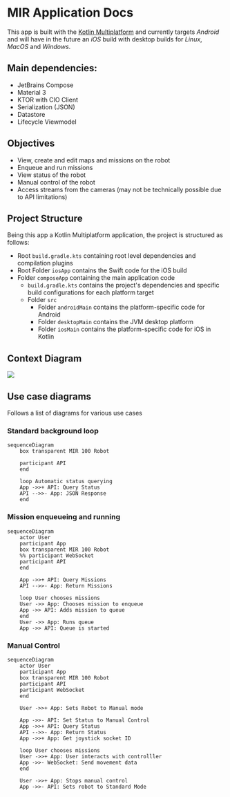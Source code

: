 # MIR Application Docs
This app is built with the [Kotlin Multiplatform](https://kotlinlang.org/docs/multiplatform.html) and currently 
targets *Android* and will have in the future an *iOS* build with desktop builds for *Linux*, *MacOS* and *Windows*.

## Main dependencies:
- JetBrains Compose
- Material 3
- KTOR with CIO Client
- Serialization (JSON)
- Datastore
- Lifecycle Viewmodel

## Objectives
- View, create and edit maps and missions on the robot
- Enqueue and run missions
- View status of the robot
- Manual control of the robot
- Access streams from the cameras (may not be technically possible due to API limitations)

## Project Structure
Being this app a Kotlin Multiplatform application, the project is structured as follows:
- Root `build.gradle.kts` containing root level dependencies and compilation plugins
- Root Folder `iosApp` contains the Swift code for the iOS build
- Folder `composeApp` containing the main application code
  - `build.gradle.kts` contains the project's dependencies and specific build configurations for each platform target
  - Folder `src`
    - Folder `androidMain` contains the platform-specific code for Android
    - Folder `desktopMain` contains the JVM desktop platform
    - Folder `iosMain` contains the platform-specific code for iOS in Kotlin

## Context Diagram
[![](https://mermaid.ink/img/pako:eNqdV21v4jgQ_iuWxUpUoigBWijSfeBtq-oOqVe60u0KaeUkDvg22Mh2tuUq_vuNnTgkEOh24UPw5Hn8zHjGY_OGQxFRPMST3kRwTV_1kiP4kDB8ZjqhQzR_eEKj7TZhIdFM8OL1lKpQnrxGkx6aMrKSZLPMsdrMc4J7lOJfGmoHeqRSCd5MFZUttMRf4LnE5tc95VSyEBkLEjHSa2rmWeIrR13slKab72OR8ojIXTPwDK_sMr5Cbxn2gG-SA-AEbwx_Cp0wjuZpotk2IToWclMom3n2zoGDsm-IJlLf89CTCITO5lJWstaP77NX3ZQGaoAlTlnHPHIt9kSTfJmOIoAVUgUpw1UQhcgD5FnGJMzh5vvpU-7UzLzbSqbo8YKOCf_hTF4eSkErpTBMlRYbKkeOxPgKTXIjGmXBjZCDuZwGgGyhF6bXaGsnIom1mVIDVa3a1tlLiuNaxfE5nl15x53UcieZtxGUer5Ul_SntXNML0ecTflu3EfKeQ1nj9GoyCqnGjkPFnnRWfUkES-qcEEhLdBPRl8Q46ausy1JApFq4xqTVReg1HiENuQHRVuy29BzXtUWj39cPHntHHFdTNPA5iUbzOx-IuAk9BNaG9lCC0kVIkni1jUEg_XfQE_jK9agVYpPS8IVCQ0MRlSHtfHV9JrOcXSduq1xmrJyqWQmszWu3uONa3hjV2BZl_n1DYU4tHsETY6266T35-M_ZMjum9n1hrAEqVJansEDZisSZOcslEKJWKPZa7gmfEURLVNq5V055ELTmsinaEo0CYiiv7sE9Vk-pLd7nN5uphRUa_lM0v5OaUpz_z_X-P8ZWcR559uXSsJyS6m4r1G4f0_hoy3XlkXFUh3v3fmWPe2b7CwqnQvltlU5tUrwA6bUCk7BdVBbkwvKI5WXmcpbxfz58RwbOJWDq0KHblm6b1jml21ENJ0l1HTDhd4ltBxgI4a71EQkQv6xxJJGRr8RrJxlJekuMwkZwdlTBl6diICTJwKHkBvmzuZmCJIs1w2zqU-MIo4V1f-A6eaiTs3Sf1jlK5iufe9DOpPf1el5R_Fd3_yKcjXnFWmXs7Kysx3JVFzpHHTdFnDif5EdHD9wyY7ZqtkIe4s12dIH_iRegGfbChhdm3F2306HWxh8hFKM4KJub5BLDBt4AwsxtNeTmMAtFa6MfA9Qkmqx2PEQD7VMaQtLka7WeBiTRMEotc7kV_TCuiX8mxAbR4EhHr7hVzwc9Nt9rzvwep5_6_vdzqCFd3h4Pei0_b53270z7wY3d719C_9nJ_DbXve2P-jf3XmdwaDb73RbmEYMTul59kfD_t_Y_w-tNOYs?type=png)](https://mermaid.live/edit#pako:eNqdV21v4jgQ_iuWxUpUoigBWijSfeBtq-oOqVe60u0KaeUkDvg22Mh2tuUq_vuNnTgkEOh24UPw5Hn8zHjGY_OGQxFRPMST3kRwTV_1kiP4kDB8ZjqhQzR_eEKj7TZhIdFM8OL1lKpQnrxGkx6aMrKSZLPMsdrMc4J7lOJfGmoHeqRSCd5MFZUttMRf4LnE5tc95VSyEBkLEjHSa2rmWeIrR13slKab72OR8ojIXTPwDK_sMr5Cbxn2gG-SA-AEbwx_Cp0wjuZpotk2IToWclMom3n2zoGDsm-IJlLf89CTCITO5lJWstaP77NX3ZQGaoAlTlnHPHIt9kSTfJmOIoAVUgUpw1UQhcgD5FnGJMzh5vvpU-7UzLzbSqbo8YKOCf_hTF4eSkErpTBMlRYbKkeOxPgKTXIjGmXBjZCDuZwGgGyhF6bXaGsnIom1mVIDVa3a1tlLiuNaxfE5nl15x53UcieZtxGUer5Ul_SntXNML0ecTflu3EfKeQ1nj9GoyCqnGjkPFnnRWfUkES-qcEEhLdBPRl8Q46ausy1JApFq4xqTVReg1HiENuQHRVuy29BzXtUWj39cPHntHHFdTNPA5iUbzOx-IuAk9BNaG9lCC0kVIkni1jUEg_XfQE_jK9agVYpPS8IVCQ0MRlSHtfHV9JrOcXSduq1xmrJyqWQmszWu3uONa3hjV2BZl_n1DYU4tHsETY6266T35-M_ZMjum9n1hrAEqVJansEDZisSZOcslEKJWKPZa7gmfEURLVNq5V055ELTmsinaEo0CYiiv7sE9Vk-pLd7nN5uphRUa_lM0v5OaUpz_z_X-P8ZWcR559uXSsJyS6m4r1G4f0_hoy3XlkXFUh3v3fmWPe2b7CwqnQvltlU5tUrwA6bUCk7BdVBbkwvKI5WXmcpbxfz58RwbOJWDq0KHblm6b1jml21ENJ0l1HTDhd4ltBxgI4a71EQkQv6xxJJGRr8RrJxlJekuMwkZwdlTBl6diICTJwKHkBvmzuZmCJIs1w2zqU-MIo4V1f-A6eaiTs3Sf1jlK5iufe9DOpPf1el5R_Fd3_yKcjXnFWmXs7Kysx3JVFzpHHTdFnDif5EdHD9wyY7ZqtkIe4s12dIH_iRegGfbChhdm3F2306HWxh8hFKM4KJub5BLDBt4AwsxtNeTmMAtFa6MfA9Qkmqx2PEQD7VMaQtLka7WeBiTRMEotc7kV_TCuiX8mxAbR4EhHr7hVzwc9Nt9rzvwep5_6_vdzqCFd3h4Pei0_b53270z7wY3d719C_9nJ_DbXve2P-jf3XmdwaDb73RbmEYMTul59kfD_t_Y_w-tNOYs)

## Use case diagrams
Follows a list of diagrams for various use cases
### Standard background loop
```mermaid
sequenceDiagram
    box transparent MIR 100 Robot

    participant API
    end

    loop Automatic status querying
    App ->>+ API: Query Status
    API -->>- App: JSON Response
    end
```

### Mission enqueueing and running
```mermaid
sequenceDiagram
    actor User
    participant App
    box transparent MIR 100 Robot
    %% participant WebSocket
    participant API
    end

    App ->>+ API: Query Missions
    API -->>- App: Return Missions

    loop User chooses missions
    User ->> App: Chooses mission to enqueue
    App ->> API: Adds mission to queue
    end
    User ->> App: Runs queue
    App ->> API: Queue is started
```

### Manual Control
```mermaid
sequenceDiagram
    actor User
    participant App
    box transparent MIR 100 Robot
    participant API
    participant WebSocket
    end

    User ->>+ App: Sets Robot to Manual mode

    App ->>- API: Set Status to Manual Control
    App ->>+ API: Query Status
    API -->>- App: Return Status
    App ->>+ App: Get joystick socket ID

    loop User chooses missions
    User ->>+ App: User interacts with controlller
    App ->>- WebSocket: Send movement data
    end
    
    User ->>+ App: Stops manual control
    App ->>- API: Sets robot to Standard Mode
```

